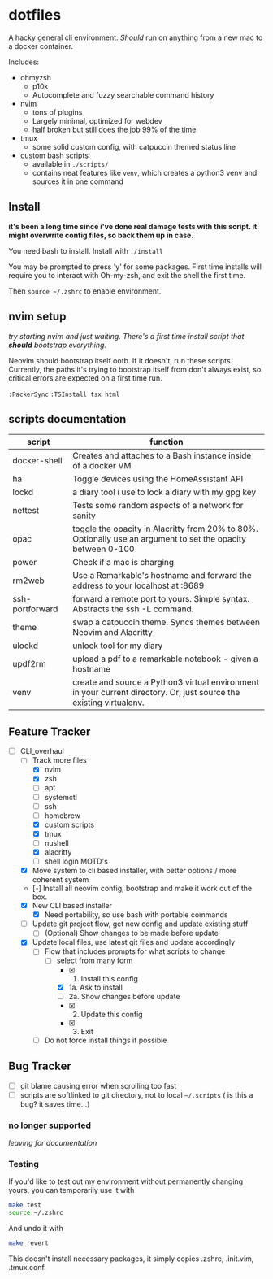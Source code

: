 # dotfiles

A hacky general cli environment. _Should_ run on anything from a new mac to a
docker container.

Includes:

-   ohmyzsh
    -   p10k
    -   Autocomplete and fuzzy searchable command history
-   nvim
    -   tons of plugins
    -   Largely minimal, optimized for webdev
    -   half broken but still does the job 99% of the time
-   tmux
    -   some solid custom config, with catpuccin themed status line
-   custom bash scripts
    -   available in `./scripts/`
    -   contains neat features like `venv`, which creates a python3 venv and sources it in one command

## Install

**it's been a long time since i've done real damage tests with this script. it might overwrite config files, so back them up in case.**

You need bash to install. Install with `./install`

You may be prompted to press 'y' for some packages. First time installs will
require you to interact with Oh-my-zsh, and exit the shell the first time.

Then `source ~/.zshrc` to enable environment.

## nvim setup

_try starting nvim and just waiting. There's a first time install script that
**should** bootstrap everything._

Neovim should bootstrap itself ootb. If it doesn't, run these scripts. Currently,
the paths it's trying to bootstrap itself from don't always exist, so critical
errors are expected on a first time run.

`:PackerSync`
`:TSInstall tsx html`

## scripts documentation

| script          | function                                                                                                            |
| --------------- | ------------------------------------------------------------------------------------------------------------------- |
| docker-shell    | Creates and attaches to a Bash instance inside of a docker VM                                                       |
| ha              | Toggle devices using the HomeAssistant API                                                                          |
| lockd           | a diary tool i use to lock a diary with my gpg key                                                                  |
| nettest         | Tests some random aspects of a network for sanity                                                                   |
| opac            | toggle the opacity in Alacritty from 20% to 80%. Optionally use an argument to set the opacity between 0-100        |
| power           | Check if a mac is charging                                                                                          |
| rm2web          | Use a Remarkable's hostname and forward the address to your localhost at :8689                                      |
| ssh-portforward | forward a remote port to yours. Simple syntax. Abstracts the ssh -L command.                                        |
| theme           | swap a catpuccin theme. Syncs themes between Neovim and Alacritty                                                   |
| ulockd          | unlock tool for my diary                                                                                            |
| updf2rm         | upload a pdf to a remarkable notebook - given a hostname                                                            |
| venv            | create and source a Python3 virtual environment in your current directory. Or, just source the existing virtualenv. |

## Feature Tracker

-   [ ] CLI_overhaul
    -   [ ] Track more files
        -   [x] nvim
        -   [x] zsh
        -   [ ] apt
        -   [ ] systemctl
        -   [ ] ssh
        -   [ ] homebrew
        -   [x] custom scripts
        -   [x] tmux
        -   [ ] nushell
        -   [x] alacritty
        -   [ ] shell login MOTD's
    -   [x] Move system to cli based installer, with better options / more coherent system
    -   [-] Install all neovim config, bootstrap and make it work out of the box.
    -   [x] New CLI based installer
        -   [x] Need portability, so use bash with portable commands
    -   [ ] Update git project flow, get new config and update existing stuff
        -   [ ] (Optional) Show changes to be made before update
    -   [x] Update local files, use latest git files and update accordingly
        -   [ ] Flow that includes prompts for what scripts to change
            -   [ ] select from many form
                -   [x] 1. Install this config
                -   [x] 1a. Ask to install
                -   [ ] 2a. Show changes before update
                -   [x] 2. Update this config
                -   [x] 3. Exit
        -   [ ] Do not force install things if possible

## Bug Tracker

-   [ ] git blame causing error when scrolling too fast
-   [ ] scripts are softlinked to git directory, not to local `~/.scripts` ( is this a bug? it saves time...)

### no longer supported

_leaving for documentation_

### Testing

If you'd like to test out my environment without permanently changing yours, you
can temporarily use it with

```bash
make test
source ~/.zshrc
```

And undo it with

```bash
make revert
```

This doesn't install necessary packages, it simply copies .zshrc, .init.vim, .tmux.conf.
